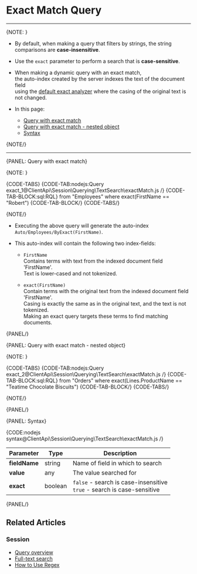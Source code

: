 # Exact Match Query

---

{NOTE: }

* By default, when making a query that filters by strings, the string comparisons are __case-insensitive__.

* Use the `exact` parameter to perform a search that is __case-sensitive__.

* When making a dynamic query with an exact match,  
  the auto-index created by the server indexes the text of the document field  
  using the [default exact analyzer](../../../../indexes/using-analyzers#ravendb) where the casing of the original text is not changed.

* In this page:
    * [Query with exact match](../../../../client-api/session/querying/text-search/exact-match-search#query-with-exact-match)
    * [Query with exact match - nested object](../../../../client-api/session/querying/text-search/exact-match-search#query-with-exact-match---nested-object)
    * [Syntax](../../../../client-api/session/querying/text-search/exact-match-search#syntax)

{NOTE/}

---

{PANEL: Query with exact match}

{NOTE: }

{CODE-TABS}
{CODE-TAB:nodejs:Query exact_1@ClientApi\Session\Querying\TextSearch\exactMatch.js /}
{CODE-TAB-BLOCK:sql:RQL}
from "Employees"
where exact(FirstName == "Robert")
{CODE-TAB-BLOCK/}
{CODE-TABS/}

{NOTE/}

* Executing the above query will generate the auto-index `Auto/Employees/ByExact(FirstName)`.

* This auto-index will contain the following two index-fields:

    * `FirstName`  
      Contains terms with text from the indexed document field 'FirstName'.  
      Text is lower-cased and not tokenized.

    * `exact(FirstName)`  
      Contain terms with the original text from the indexed document field 'FirstName'.  
      Casing is exactly the same as in the original text, and the text is not tokenized.  
      Making an exact query targets these terms to find matching documents.

{PANEL/}

{PANEL: Query with exact match - nested object}

{NOTE: }

{CODE-TABS}
{CODE-TAB:nodejs:Query exact_2@ClientApi\Session\Querying\TextSearch\exactMatch.js /}
{CODE-TAB-BLOCK:sql:RQL}
from "Orders"
where exact(Lines.ProductName == "Teatime Chocolate Biscuits")
{CODE-TAB-BLOCK/}
{CODE-TABS/}

{NOTE/}

{PANEL/}

{PANEL: Syntax}

{CODE:nodejs syntax@ClientApi\Session\Querying\TextSearch\exactMatch.js /}

| Parameter     | Type    | Description                                                               |
|---------------|---------|---------------------------------------------------------------------------|
| __fieldName__ | string  | Name of field in which to search                                          |
| __value__     | any     | The value searched for                                                    |
| __exact__     | boolean | `false` - search is case-insensitive<br>`true` - search is case-sensitive |

{PANEL/}

## Related Articles

### Session

- [Query overview](../../../../client-api/session/querying/how-to-query)
- [Full-text search](../../../../client-api/session/querying/text-search/full-text-search)
- [How to Use Regex](../../../../client-api/session/querying/text-search/using-regex)

